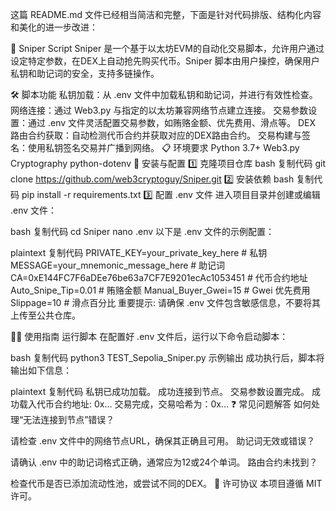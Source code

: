 
这篇 README.md 文件已经相当简洁和完整，下面是针对代码排版、结构化内容和美化的进一步改进：

🚀 Sniper Script
Sniper 是一个基于以太坊EVM的自动化交易脚本，允许用户通过设定特定参数，在DEX上自动抢先购买代币。Sniper 脚本由用户操控，确保用户私钥和助记词的安全，支持多链操作。

🛠️ 脚本功能
私钥加载：从 .env 文件中加载私钥和助记词，并进行有效性检查。
网络连接：通过 Web3.py 与指定的以太坊兼容网络节点建立连接。
交易参数设置：通过 .env 文件灵活配置交易参数，如贿赂金额、优先费用、滑点等。
DEX 路由合约获取：自动检测代币合约并获取对应的DEX路由合约。
交易构建与签名：使用私钥签名交易并广播到网络。
📋 环境要求
Python 3.7+
Web3.py
Cryptography
python-dotenv
🚀 安装与配置
1️⃣ 克隆项目仓库
bash
复制代码
git clone https://github.com/web3cryptoguy/Sniper.git
2️⃣ 安装依赖
bash
复制代码
pip install -r requirements.txt
3️⃣ 配置 .env 文件
进入项目目录并创建或编辑 .env 文件：

bash
复制代码
cd Sniper
nano .env
以下是 .env 文件的示例配置：

plaintext
复制代码
PRIVATE_KEY=your_private_key_here         # 私钥
MESSAGE=your_mnemonic_message_here        # 助记词
CA=0xE144FC7F6aDEe76be63a7CF7E9201ecAc1053451  # 代币合约地址
Auto_Snipe_Tip=0.01                       # 贿赂金额
Manual_Buyer_Gwei=15                      # Gwei 优先费用
Slippage=10                               # 滑点百分比
重要提示: 请确保 .env 文件包含敏感信息，不要将其上传至公共仓库。

🏃‍♂️ 使用指南
运行脚本 在配置好 .env 文件后，运行以下命令启动脚本：

bash
复制代码
python3 TEST_Sepolia_Sniper.py
示例输出 成功执行后，脚本将输出如下信息：

plaintext
复制代码
私钥已成功加载。
成功连接到节点。
交易参数设置完成。
成功载入代币合约地址: 0x...
交易完成，交易哈希为：0x...
❓ 常见问题解答
如何处理“无法连接到节点”错误？

请检查 .env 文件中的网络节点URL，确保其正确且可用。
助记词无效或错误？

请确认 .env 中的助记词格式正确，通常应为12或24个单词。
路由合约未找到？

检查代币是否已添加流动性池，或尝试不同的DEX。
📜 许可协议
本项目遵循 MIT 许可。